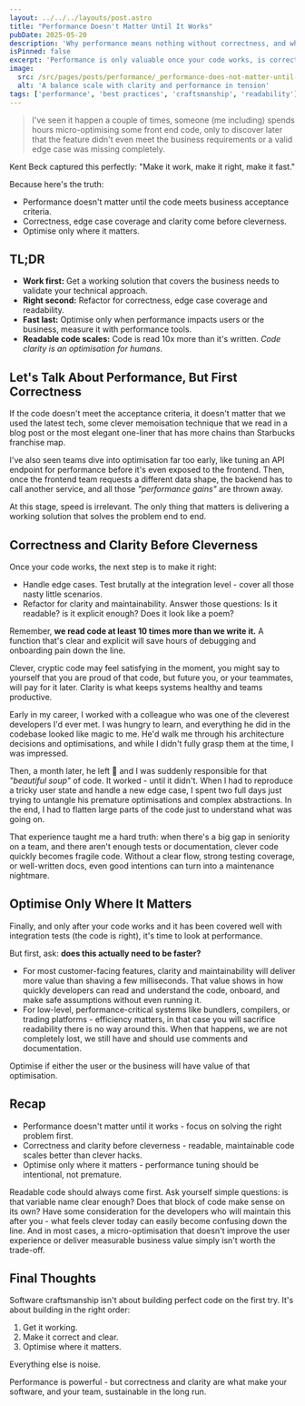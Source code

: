 ```yaml
---
layout: ../../../layouts/post.astro
title: "Performance Doesn't Matter Until It Works"
pubDate: 2025-05-20
description: 'Why performance means nothing without correctness, and why clarity is often the most valuable optimisation of all.'
isPinned: false
excerpt: 'Performance is only valuable once your code works, is correct, and is readable. Build in that order and only optimise where it matters.'
image:
  src: /src/pages/posts/performance/_performance-does-not-matter-until-it-works.jpg
  alt: 'A balance scale with clarity and performance in tension'
tags: ['performance', 'best practices', 'craftsmanship', 'readability']
---
```


> I've seen it happen a couple of times, someone (me including) spends hours micro-optimising some front end code, only to discover later that the feature didn't even meet the business requirements or a valid edge case was missing completely.

Kent Beck captured this perfectly: "Make it work, make it right, make it fast."

Because here's the truth:

- Performance doesn't matter until the code meets business acceptance criteria.
- Correctness, edge case coverage and clarity come before cleverness.
- Optimise only where it matters.

## TL;DR

- **Work first:** Get a working solution that covers the business needs to validate your technical approach.
- **Right second:** Refactor for correctness, edge case coverage and readability.
- **Fast last:** Optimise only when performance impacts users or the business, measure it with performance tools.
- **Readable code scales:** Code is read 10x more than it's written. _Code clarity is an optimisation for humans_.

## Let's Talk About Performance, But First Correctness

If the code doesn't meet the acceptance criteria, it doesn't matter that we used the latest tech, some clever memoisation technique that we read in a blog post or the most elegant one-liner that has more chains than Starbucks franchise map.

I've also seen teams dive into optimisation far too early, like tuning an API endpoint for performance before it's even exposed to the frontend. Then, once the frontend team requests a different data shape, the backend has to call another service, and all those _"performance gains"_ are thrown away.

At this stage, speed is irrelevant. The only thing that matters is delivering a working solution that solves the problem end to end.

## Correctness and Clarity Before Cleverness

Once your code works, the next step is to make it right:

- Handle edge cases. Test brutally at the integration level - cover all those nasty little scenarios.
- Refactor for clarity and maintainability. Answer those questions: Is it readable? is it explicit enough? Does it look like a poem?

Remember, **we read code at least 10 times more than we write it.** A function that's clear and explicit will save hours of debugging and onboarding pain down the line.

Clever, cryptic code may feel satisfying in the moment, you might say to yourself that you are proud of that code, but future you, or your teammates, will pay for it later. Clarity is what keeps systems healthy and teams productive.

Early in my career, I worked with a colleague who was one of the cleverest developers I'd ever met. I was hungry to learn, and everything he did in the codebase looked like magic to me. He'd walk me through his architecture decisions and optimisations, and while I didn't fully grasp them at the time, I was impressed.

Then, a month later, he left 🥲 and I was suddenly responsible for that _"beautiful soup"_ of code. It worked - until it didn't. When I had to reproduce a tricky user state and handle a new edge case, I spent two full days just trying to untangle his premature optimisations and complex abstractions. In the end, I had to flatten large parts of the code just to understand what was going on.

That experience taught me a hard truth: when there's a big gap in seniority on a team, and there aren't enough tests or documentation, clever code quickly becomes fragile code. Without a clear flow, strong testing coverage, or well-written docs, even good intentions can turn into a maintenance nightmare.

## Optimise Only Where It Matters

Finally, and only after your code works and it has been covered well with integration tests (the code is right), it's time to look at performance.

But first, ask: **does this actually need to be faster?**

- For most customer-facing features, clarity and maintainability will deliver more value than shaving a few milliseconds. That value shows in how quickly developers can read and understand the code, onboard, and make safe assumptions without even running it.
- For low-level, performance-critical systems like bundlers, compilers, or trading platforms - efficiency matters, in that case you will sacrifice readability there is no way around this. When that happens, we are not completely lost, we still have and should use comments and documentation.

Optimise if either the user or the business will have value of that optimisation.

## Recap

- Performance doesn't matter until it works - focus on solving the right problem first.
- Correctness and clarity before cleverness - readable, maintainable code scales better than clever hacks.
- Optimise only where it matters - performance tuning should be intentional, not premature.

Readable code should always come first. Ask yourself simple questions: is that variable name clear enough? Does that block of code make sense on its own? Have some consideration for the developers who will maintain this after you - what feels clever today can easily become confusing down the line. And in most cases, a micro-optimisation that doesn't improve the user experience or deliver measurable business value simply isn't worth the trade-off.

## Final Thoughts

Software craftsmanship isn't about building perfect code on the first try. It's about building in the right order:

1. Get it working.
2. Make it correct and clear.
3. Optimise where it matters.

Everything else is noise.

Performance is powerful - but correctness and clarity are what make your software, and your team, sustainable in the long run.
